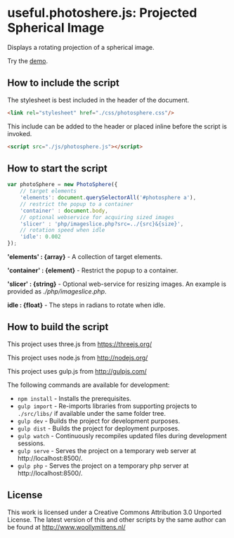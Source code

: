 # useful.photoshere.js: Projected Spherical Image

Displays a rotating projection of a spherical image.

Try the <a href="http://www.woollymittens.nl/default.php?url=useful-photosphere">demo</a>.

## How to include the script

The stylesheet is best included in the header of the document.

```html
<link rel="stylesheet" href="./css/photosphere.css"/>
```

This include can be added to the header or placed inline before the script is invoked.

```html
<script src="./js/photosphere.js"></script>
```

## How to start the script

```javascript
var photoSphere = new PhotoSphere({
	// target elements
	'elements': document.querySelectorAll('#photosphere a'),
	// restrict the popup to a container
	'container' : document.body,
	// optional webservice for acquiring sized images
	'slicer' : 'php/imageslice.php?src=../{src}&{size}',
	// rotation speed when idle
	'idle': 0.002
});
```

**'elements' : {array}** - A collection of target elements.

**'container' : {element}** - Restrict the popup to a container.

**'slicer' : {string}** - Optional web-service for resizing images. An example is provided as *./php/imageslice.php*.

**idle : {float}** - The steps in radians to rotate when idle.

## How to build the script

This project uses three.js from https://threejs.org/

This project uses node.js from http://nodejs.org/

This project uses gulp.js from http://gulpjs.com/

The following commands are available for development:
+ `npm install` - Installs the prerequisites.
+ `gulp import` - Re-imports libraries from supporting projects to `./src/libs/` if available under the same folder tree.
+ `gulp dev` - Builds the project for development purposes.
+ `gulp dist` - Builds the project for deployment purposes.
+ `gulp watch` - Continuously recompiles updated files during development sessions.
+ `gulp serve` - Serves the project on a temporary web server at http://localhost:8500/.
+ `gulp php` - Serves the project on a temporary php server at http://localhost:8500/.

## License

This work is licensed under a Creative Commons Attribution 3.0 Unported License. The latest version of this and other scripts by the same author can be found at http://www.woollymittens.nl/
